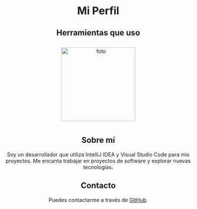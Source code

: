 <div style="text-align: center;">
  <h1>Mi Perfil</h1>
  
  <h2>Herramientas que uso</h2>
  <img src="![imagen_2025-02-22_161540971](https://github.com/user-attachments/assets/7afd3d22-a1f9-4540-8416-d42049ffb9a9)
" alt="foto" style="width: 200px; margin: 10px;">
  
  
  <h2>Sobre mí</h2>
  <p>Soy un desarrollador que utiliza IntelliJ IDEA y Visual Studio Code para mis proyectos. Me encanta trabajar en proyectos de software y explorar nuevas tecnologías.</p>
  
  <h2>Contacto</h2>
  <p>Puedes contactarme a través de <a href="https://github.com/karrasmil80">GitHub</a>.</p>
</div>

